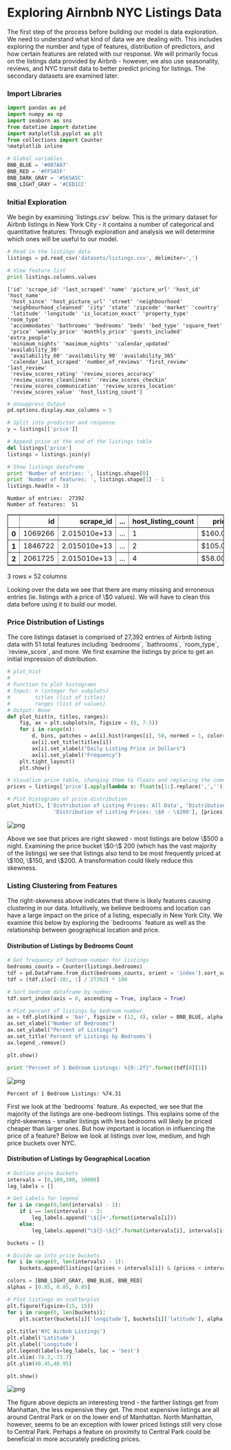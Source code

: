 
# Exploring Airnbnb NYC Listings Data
<p> The first step of the process before building our model is data exploration. We need to understand what kind of data we are dealing with. This includes exploring the number and type of features, distribution of predictors, and how certain features are related with our response. We will primarily focus on the listings data provided by Airbnb - however, we also use seasonality, reviews, and NYC transit data to better predict pricing for listings. The secondary datasets are examined later.</p>

### Import Libraries


```python
import pandas as pd
import numpy as np
import seaborn as sns
from datetime import datetime
import matplotlib.pyplot as plt
from collections import Counter
%matplotlib inline
```


```python
# Global variables
BNB_BLUE = '#007A87'
BNB_RED = '#FF5A5F'
BNB_DARK_GRAY = '#565A5C'
BNB_LIGHT_GRAY = '#CED1CC'
```

### Initial Exploration
<p> We begin by examining `listings.csv` below. This is the primary dataset for Airbnb listings in New York City - it contains a number of categorical and quantitative features. Through exploration and analysis we will determine which ones will be useful to our model.</p>


```python
# Read in the listings data 
listings = pd.read_csv('datasets/listings.csv', delimiter=',')

# View feature list
print listings.columns.values
```

    ['id' 'scrape_id' 'last_scraped' 'name' 'picture_url' 'host_id' 'host_name'
     'host_since' 'host_picture_url' 'street' 'neighbourhood'
     'neighbourhood_cleansed' 'city' 'state' 'zipcode' 'market' 'country'
     'latitude' 'longitude' 'is_location_exact' 'property_type' 'room_type'
     'accommodates' 'bathrooms' 'bedrooms' 'beds' 'bed_type' 'square_feet'
     'price' 'weekly_price' 'monthly_price' 'guests_included' 'extra_people'
     'minimum_nights' 'maximum_nights' 'calendar_updated' 'availability_30'
     'availability_60' 'availability_90' 'availability_365'
     'calendar_last_scraped' 'number_of_reviews' 'first_review' 'last_review'
     'review_scores_rating' 'review_scores_accuracy'
     'review_scores_cleanliness' 'review_scores_checkin'
     'review_scores_communication' 'review_scores_location'
     'review_scores_value' 'host_listing_count']



```python
# Unsuppress Output
pd.options.display.max_columns = 5

# Split into predictor and response
y = listings[['price']]

# Append price at the end of the listings table
del listings['price']
listings = listings.join(y)

# Show listings dataframe
print 'Number of entries: ', listings.shape[0]
print 'Number of features: ', listings.shape[1] - 1
listings.head(n = 3)
```

    Number of entries:  27392
    Number of features:  51





<div>
<table border="1" class="dataframe">
  <thead>
    <tr style="text-align: right;">
      <th></th>
      <th>id</th>
      <th>scrape_id</th>
      <th>...</th>
      <th>host_listing_count</th>
      <th>price</th>
    </tr>
  </thead>
  <tbody>
    <tr>
      <th>0</th>
      <td>1069266</td>
      <td>2.015010e+13</td>
      <td>...</td>
      <td>1</td>
      <td>$160.00</td>
    </tr>
    <tr>
      <th>1</th>
      <td>1846722</td>
      <td>2.015010e+13</td>
      <td>...</td>
      <td>2</td>
      <td>$105.00</td>
    </tr>
    <tr>
      <th>2</th>
      <td>2061725</td>
      <td>2.015010e+13</td>
      <td>...</td>
      <td>4</td>
      <td>$58.00</td>
    </tr>
  </tbody>
</table>
<p>3 rows × 52 columns</p>
</div>



<p>Looking over the data we see that there are many missing and erroneous entries (ie. listings with a price of \$0 values). We will have to clean this data before using it to build our model.</p>

### Price Distribution of Listings
<p>The core listings dataset is comprised of 27,392 entries of Airbnb listing data with 51 total features including `bedrooms`, `bathrooms`, `room_type`, `review_score`, and more. We first examine the listings by price to get an initial impression of distribution.</p>


```python
# plot_hist
# 
# Function to plot histograms
# Input: n (integer for subplots)
#        titles (list of titles)
#        ranges (list of values)
# Output: None
def plot_hist(n, titles, ranges):
    fig, ax = plt.subplots(n, figsize = (8, 7.5))
    for i in range(n):
        d, bins, patches = ax[i].hist(ranges[i], 50, normed = 1, color= BNB_RED, alpha = 0.85)
        ax[i].set_title(titles[i])
        ax[i].set_xlabel("Daily Listing Price in Dollars")
        ax[i].set_ylabel("Frequency")
    plt.tight_layout()
    plt.show()
```


```python
# Visualize price table, changing them to floats and replacing the commas with a blank
prices = listings['price'].apply(lambda s: float(s[1:].replace(',','')))

# Plot histograms of price distribution
plot_hist(3, ['Distribution of Listing Prices: All Data', 'Distribution of Listing Prices: \$0 - \$1000', 
               'Distribution of Listing Prices: \$0 - \$200'], [prices, prices[prices <= 1000], prices[prices < 250]])
```


![png](output_10_0.png)


<p>Above we see that prices are right skewed - most listings are below \$500 a night. Examining the price bucket \$0-\$ 200 (which has the vast majority of the listings) we see that listings also tend to be most frequently priced at \$100, \$150, and \$200. A transformation could likely reduce this skewness.</p>

### Listing Clustering from Features
<p>The right-skewness above indicates that there is likely features causing clustering in our data. Intuitively, we believe bedrooms and location can have a large impact on the price of a listing, especially in New York City. We examine this below by exploring the `bedrooms` feature as well as the relationship between geographical location and price.</p>

#### Distribution of Listings by Bedrooms Count


```python
# Get frequency of bedroom number for listings
bedrooms_counts = Counter(listings.bedrooms)
tdf = pd.DataFrame.from_dict(bedrooms_counts, orient = 'index').sort_values(by = 0)
tdf = (tdf.iloc[-10:, :] / 27392) * 100

# Sort bedroom dataframe by number
tdf.sort_index(axis = 0, ascending = True, inplace = True)

# Plot percent of listings by bedroom number
ax = tdf.plot(kind = 'bar', figsize = (12, 4), color = BNB_BLUE, alpha = 0.85)
ax.set_xlabel("Number of Bedrooms")
ax.set_ylabel("Percent of Listings")
ax.set_title('Percent of Listings by Bedrooms')
ax.legend_.remove()

plt.show()

print "Percent of 1 Bedroom Listings: %{0:.2f}".format(tdf[0][1])
```


![png](output_14_0.png)


    Percent of 1 Bedroom Listings: %74.31


<p>First we look at the `bedrooms` feature. As expected, we see that the majority of the listings are one-bedroom listings. This explains some of the right-skewness - smaller listings with less bedrooms will likely be priced cheaper than larger ones. But how important is location in influencing the price of a feature? Below we look at listings over low, medium, and high price buckets over NYC.</p>

#### Distribution of Listings by Geographical Location


```python
# Outline price buckets
intervals = [0,100,300, 10000]
leg_labels = []

# Get Labels for legend
for i in range(0,len(intervals) - 1):
    if i == len(intervals) - 2:
        leg_labels.append('\${}+'.format(intervals[i]))
    else:
        leg_labels.append("\${}-\${}".format(intervals[i], intervals[i+1]))    

buckets = []

# Divide up into price buckets
for i in range(0, len(intervals) - 1):
    buckets.append(listings[(prices > intervals[i]) & (prices < intervals[i+1])])

colors = [BNB_LIGHT_GRAY, BNB_BLUE, BNB_RED]
alphas = [0.85, 0.85, 0.85]  

# Plot listings on scatterplot
plt.figure(figsize=(15, 15))
for i in range(0, len(buckets)):
    plt.scatter(buckets[i]['longitude'], buckets[i]['latitude'], alpha = alphas[i], c=colors[i], s=25)
    
plt.title('NYC Airbnb Listings')
plt.xlabel('Latitude')
plt.ylabel('Longitude')
plt.legend(labels=leg_labels, loc = 'best')
plt.xlim(-74.2,-73.7)
plt.ylim(40.45,40.95)

plt.show()
```


![png](output_17_0.png)


<p>The figure above depicts an interesting trend - the farther listings get from Manhattan, the less expensive they get. The most expensive listings are all around Central Park or on the lower end of Manhattan. North Manhattan, however, seems to be an exception with lower priced listings still very close to Central Park. Perhaps a feature on proximity to Central Park could be beneficial in more accurately predicting prices.
